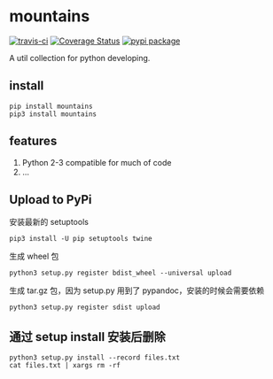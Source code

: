 # mountains

[![travis-ci](https://travis-ci.org/restran/mountains.svg?branch=master)](https://travis-ci.org/restran/mountains)
[![Coverage Status](https://coveralls.io/repos/github/restran/mountains/badge.svg?branch=master)](https://coveralls.io/github/restran/mountains?branch=master)
[![pypi package](https://img.shields.io/pypi/v/mountains.svg)](https://pypi.python.org/pypi/mountains/)

A util collection for python developing.

## install

    pip install mountains
    pip3 install mountains

## features

1. Python 2-3 compatible for much of code
2. ...

## Upload to PyPi

安装最新的 setuptools

    pip3 install -U pip setuptools twine

生成 wheel 包

    python3 setup.py register bdist_wheel --universal upload

生成 tar.gz 包，因为 setup.py 用到了 pypandoc，安装的时候会需要依赖

    python3 setup.py register sdist upload

## 通过 setup install 安装后删除

    python3 setup.py install --record files.txt
    cat files.txt | xargs rm -rf
